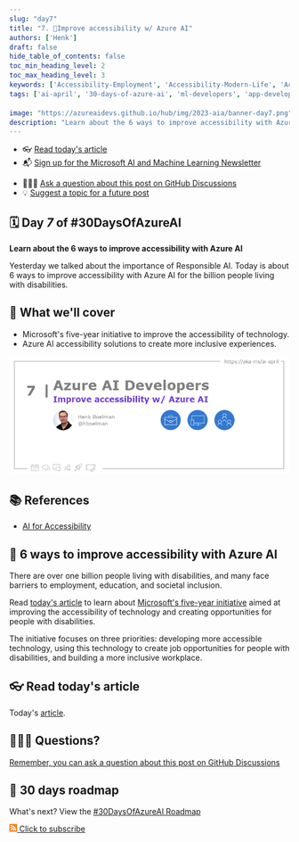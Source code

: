 ```yaml
---
slug: "day7"
title: "7. 🏁Improve accessibility w/ Azure AI"
authors: ['Henk']
draft: false
hide_table_of_contents: false
toc_min_heading_level: 2
toc_max_heading_level: 3
keywords: ['Accessibility-Employment', 'Accessibility-Modern-Life', 'Accessibility-Human-Connection']
tags: ['ai-april', '30-days-of-azure-ai', 'ml-developers', 'app-developers', 'ai-for-accessibility']

image: "https://azureaidevs.github.io/hub/img/2023-aia/banner-day7.png"
description: "Learn about the 6 ways to improve accessibility with Azure AI https://azureaidevs.github.io/hub/2023-aia/day7 #30DaysOfAzureAI #AzureAiDevs #AI #Accessibility"
---
```


<head>  

  <link rel="canonical" href="https://azure.microsoft.com/blog/6-ways-to-improve-accessibility-with-azure-ai/"  />

</head>

- 👓 [Read today's article](https://azure.microsoft.com/blog/6-ways-to-improve-accessibility-with-azure-ai/)
- 📬 [Sign up for the Microsoft AI and Machine Learning Newsletter](https://aka.ms/azure-ai-dev-newsletter)
<!-- - 📰 [Subscribe to the #30DaysOfAzureAI RSS feed](https://azureaidevs.github.io/hub/2023-aia/rss.xml) -->
- 🙋🏾‍♂️ [Ask a question about this post on GitHub Discussions](https://github.com/AzureAiDevs/hub/discussions/categories/7-improve-accessibility-w/-azure-ai)
- 💡 [Suggest a topic for a future post](https://github.com/AzureAiDevs/hub/discussions/categories/call-for-content)

## 🗓️ Day _7_ of #30DaysOfAzureAI

<!-- README
The following description is also used for the tweet. So it should be action oriented and grab attention 
If you update the description, please update the description: in the frontmatter as well.
-->

**Learn about the 6 ways to improve accessibility with Azure AI**

<!-- README
The following is the intro to the post. It should be a short teaser for the post.
-->

Yesterday we talked about the importance of Responsible AI. Today is about 6 ways to improve accessibility with Azure AI for the billion people living with disabilities.

## 🎯 What we'll cover

<!-- README
The following list is the main points of the post. There should be 3-4 main points.
 -->


- Microsoft's five-year initiative to improve the accessibility of technology.
- Azure AI accessibility solutions to create more inclusive experiences.

<!-- 
- Main point 1
- Main point 2
- Main point 3 
- Main point 4
-->

![Image banner for day 7](./../../static/img/2023-aia/banner-day7.png)

<!-- README
Add or update a list relevant references here. These could be links to other blog posts, Microsoft Learn Module, videos, or other resources.
-->


## 📚 References

- [AI for Accessibility](https://www.microsoft.com/ai/ai-for-accessibility)


<!-- README
The following is the body of the post. It should be an overview of the post that you are referencing.
See the Learn More section, if you supplied a canonical link, then will be displayed here.
-->


## 🚌 6 ways to improve accessibility with Azure AI

<!-- Read [today's article](https://azure.microsoft.com/blog/6-ways-to-improve-accessibility-with-azure-ai/) -->

There are over one billion people living with disabilities, and many face barriers to employment, education, and societal inclusion.

Read [today's article](https://azure.microsoft.com/blog/6-ways-to-improve-accessibility-with-azure-ai/) to learn about [Microsoft's five-year initiative](https://blogs.microsoft.com/blog/2021/04/28/doubling-down-on-accessibility-microsofts-next-steps-to-expand-accessibility-in-technology-the-workforce-and-workplace) aimed at improving the accessibility of technology and creating opportunities for people with disabilities. 

The initiative focuses on three priorities: developing more accessible technology, using this technology to create job opportunities for people with disabilities, and building a more inclusive workplace. 

## 👓 Read today's article

Today's [article](https://azure.microsoft.com/blog/6-ways-to-improve-accessibility-with-azure-ai/).


## 🙋🏾‍♂️ Questions?

[Remember, you can ask a question about this post on GitHub Discussions](https://github.com/AzureAiDevs/Discussions/discussions/categories/7-improve-accessibility-w/-azure-ai)

## 📍 30 days roadmap

What's next? View the [#30DaysOfAzureAI Roadmap](/hub/roadmap/30days)

[![](./../../static/img/2023-aia/rss.png) Click to subscribe](https://azureaidevs.github.io/hub/2023-aia/rss.xml)